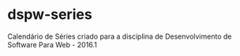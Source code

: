 # dspw-series
Calendário de Séries criado para a disciplina de Desenvolvimento de Software Para Web - 2016.1
